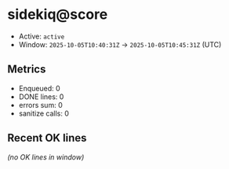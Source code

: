 # sidekiq@score

- Active: `active`
- Window: `2025-10-05T10:40:31Z` → `2025-10-05T10:45:31Z` (UTC)

## Metrics
- Enqueued: 0
- DONE lines: 0
- errors sum: 0
- sanitize calls: 0

## Recent OK lines
_(no OK lines in window)_
